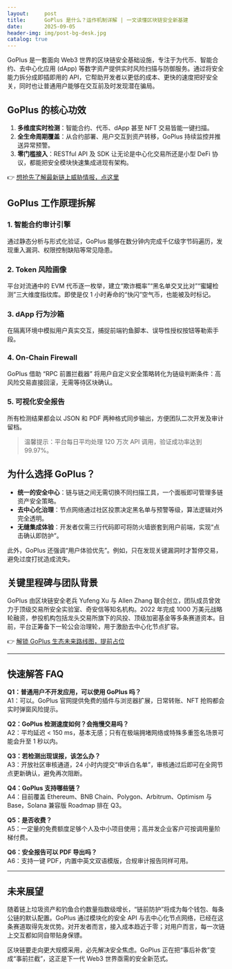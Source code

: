 ```yaml
---
layout:     post
title:      GoPlus 是什么？运作机制详解 | 一文读懂区块链安全新基建
date:       2025-09-05
header-img: img/post-bg-desk.jpg
catalog: true
---
```


GoPlus 是一套面向 Web3 世界的区块链安全基础设施，专注于为代币、智能合约、去中心化应用 (dApp) 等数字资产提供实时风险扫描与防御服务。通过将安全能力拆分成即插即用的 API，它帮助开发者以更低的成本、更快的速度把好安全关，同时也让普通用户能够在交互前及时发现潜在骗局。

## GoPlus 的核心功效

1. **多维度实时检测**：智能合约、代币、dApp 甚至 NFT 交易皆能一键扫描。  
2. **全生命周期覆盖**：从合约部署、用户交互到资产转移，GoPlus 持续监控并推送异常预警。  
3. **零门槛接入**：RESTful API 及 SDK 让无论是中心化交易所还是小型 DeFi 协议，都能把安全模块快速集成进现有架构。

👉 [想抢先了解最新链上威胁情报，点这里](https://okxdog.com/)

## GoPlus 工作原理拆解

### 1. 智能合约审计引擎  
通过静态分析与形式化验证，GoPlus 能够在数分钟内完成千亿级字节码遍历，发现重入漏洞、权限控制缺陷等常见隐患。

### 2. Token 风险画像  
平台对流通中的 EVM 代币逐一枚举，建立“欺诈概率”“黑名单交叉比对”“蜜罐检测”三大维度指纹库。即使是仅 1 小时寿命的“快闪”空气币，也能被及时标记。

### 3. dApp 行为沙箱  
在隔离环境中模拟用户真实交互，捕捉前端钓鱼脚本、误导性授权按钮等勒索手段。

### 4. On-Chain Firewall  
GoPlus 借助 “RPC 前置拦截器” 将用户自定义安全策略转化为链级判断条件：高风险交易直接回滚，无需等待区块确认。

### 5. 可视化安全报告  
所有检测结果都会以 JSON 和 PDF 两种格式同步输出，方便团队二次开发及审计留档。

> 温馨提示：平台每日平均处理 120 万次 API 调用，验证成功率达到 99.97%。

## 为什么选择 GoPlus？

- **统一的安全中心**：链与链之间无需切换不同扫描工具，一个面板即可管理多链资产安全策略。  
- **去中心化治理**：节点网络通过社区投票决定黑名单与预警等级，算法逻辑对外完全透明。  
- **无缝集成体验**：开发者仅需三行代码即可将防火墙嵌套到用户前端，实现“点击确认即防护”。

此外，GoPlus 还强调“用户体验优先”。例如，只在发现关键漏洞时才暂停交易，避免过度打扰造成流失。

## 关键里程碑与团队背景
GoPlus 由区块链安全老兵 Yufeng Xu 与 Allen Zhang 联合创立，团队成员曾效力于顶级交易所安全实验室、奇安信等知名机构。2022 年完成 1000 万美元战略轮融资，参投机构包括龙头交易所旗下的风投、顶级加密基金等多条赛道资本。目前，平台正筹备下一轮公会治理轮，用于激励去中心化节点扩容。

👉 [解锁 GoPlus 生态未来路线图，提前占位](https://okxdog.com/)

---

## 快速解答 FAQ

**Q1：普通用户不开发应用，可以使用 GoPlus 吗？**  
A1：可以。GoPlus 官网提供免费的插件与浏览器扩展，日常转账、NFT 抢购都会实时弹窗风险提示。

**Q2：GoPlus 检测速度如何？会拖慢交易吗？**  
A2：平均延迟 < 150 ms，基本无感；只有在极端拥堵网络或特殊多重签名场景可能会升至 1 秒以内。

**Q3：若检测出现误报，该怎么办？**  
A3：开放社区审核通道，24 小时内提交“申诉白名单”，审核通过后即可在全网节点更新确认，避免再次阻断。

**Q4：GoPlus 支持哪些链？**  
A4：目前覆盖 Ethereum、BNB Chain、Polygon、Arbitrum、Optimism 与 Base，Solana 兼容版 Roadmap 排在 Q3。

**Q5：是否收费？**  
A5：一定量的免费额度足够个人及中小项目使用；高并发企业客户可按调用量阶梯付费。

**Q6：安全报告可以 PDF 导出吗？**  
A6：支持一键 PDF，内置中英文双语模版，合规审计报告同样可用。

---

## 未来展望

随着链上垃圾资产和钓鱼合约数量指数级增长，“链前防护”将成为每个钱包、每条公链的默认配置。GoPlus 通过模块化的安全 API 与去中心化节点网络，已经在这条赛道取得先发优势。对开发者而言，接入成本趋近于零；对用户而言，每一次链上交互都如同自带贴身保镖。

区块链要走向更大规模采用，必先解决安全焦虑。GoPlus 正在把“事后补救”变成“事前拦截”，这正是下一代 Web3 世界亟需的安全新范式。